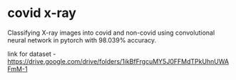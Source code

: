 # covid x-ray
 
Classifying X-ray images into covid and non-covid using convolutional neural network in pytorch with 98.039% accuracy.
 
link for dataset - https://drive.google.com/drive/folders/1ikBfFrgcuMY5J0FFMdTPkUhnUWAFmM-1
